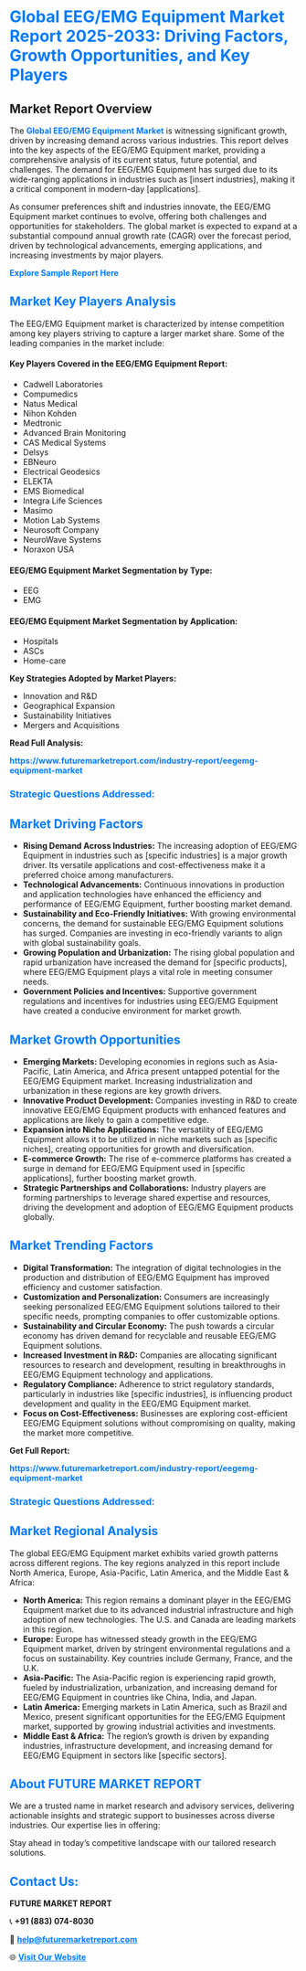 <h1 style="color: #007BFF;">Global EEG/EMG Equipment Market Report 2025-2033: Driving Factors, Growth Opportunities, and Key Players</h1>

<section id="overview">
<h2>Market Report Overview</h2>
<p>The <a href="https://www.futuremarketreport.com/industry-report/eegemg-equipment-market" style="color: #007BFF; text-decoration: none;"><strong>Global EEG/EMG Equipment Market</strong></a> is witnessing significant growth, driven by increasing demand across various industries. This report delves into the key aspects of the EEG/EMG Equipment market, providing a comprehensive analysis of its current status, future potential, and challenges. The demand for EEG/EMG Equipment has surged due to its wide-ranging applications in industries such as [insert industries], making it a critical component in modern-day [applications].</p>
<p>As consumer preferences shift and industries innovate, the EEG/EMG Equipment market continues to evolve, offering both challenges and opportunities for stakeholders. The global market is expected to expand at a substantial compound annual growth rate (CAGR) over the forecast period, driven by technological advancements, emerging applications, and increasing investments by major players.</p>
</section>

<section id="overview">
<p><a href="https://www.futuremarketreport.com/request-sample/reportId=56886" style="color: #007BFF; text-decoration: none;"><strong>Explore Sample Report Here</strong></a></p>
</section>

<section id="key-players">
<h2 style="color: #007BFF;">Market Key Players Analysis</h2>
<p>The EEG/EMG Equipment market is characterized by intense competition among key players striving to capture a larger market share. Some of the leading companies in the market include:</p>
<h4>Key Players Covered in the EEG/EMG Equipment Report:</h4>
<ul><li>Cadwell Laboratories</li><li>Compumedics</li><li>Natus Medical</li><li>Nihon Kohden</li><li>Medtronic</li><li>Advanced Brain Monitoring</li><li>CAS Medical Systems</li><li>Delsys</li><li>EBNeuro</li><li>Electrical Geodesics</li><li>ELEKTA</li><li>EMS Biomedical</li><li>Integra Life Sciences</li><li>Masimo</li><li>Motion Lab Systems</li><li>Neurosoft Company</li><li>NeuroWave Systems</li><li>Noraxon USA</li></ul>
<h4>EEG/EMG Equipment Market Segmentation by Type:</h4>
<ul><li>EEG</li><li>EMG</li></ul>

<h4>EEG/EMG Equipment Market Segmentation by Application:</h4>
<ul><li>Hospitals</li><li>ASCs</li><li>Home-care</li></ul>
<p><strong>Key Strategies Adopted by Market Players:</strong></p>
<ul>
<li>Innovation and R&D</li>
<li>Geographical Expansion</li>
<li>Sustainability Initiatives</li>
<li>Mergers and Acquisitions</li>
</ul>
</section>

<section>
<p><strong>Read Full Analysis: </strong></p><a href="https://www.futuremarketreport.com/industry-report/eegemg-equipment-market" style="color: #007BFF; text-decoration: none;"><strong>https://www.futuremarketreport.com/industry-report/eegemg-equipment-market</strong></a>
<h3 style="color: #007BFF;">Strategic Questions Addressed:</h3>
</section>

<section id="driving-factors">
<h2 style="color: #007BFF;">Market Driving Factors</h2>
<ul>
<li><strong>Rising Demand Across Industries:</strong> The increasing adoption of EEG/EMG Equipment in industries such as [specific industries] is a major growth driver. Its versatile applications and cost-effectiveness make it a preferred choice among manufacturers.</li>
<li><strong>Technological Advancements:</strong> Continuous innovations in production and application technologies have enhanced the efficiency and performance of EEG/EMG Equipment, further boosting market demand.</li>
<li><strong>Sustainability and Eco-Friendly Initiatives:</strong> With growing environmental concerns, the demand for sustainable EEG/EMG Equipment solutions has surged. Companies are investing in eco-friendly variants to align with global sustainability goals.</li>
<li><strong>Growing Population and Urbanization:</strong> The rising global population and rapid urbanization have increased the demand for [specific products], where EEG/EMG Equipment plays a vital role in meeting consumer needs.</li>
<li><strong>Government Policies and Incentives:</strong> Supportive government regulations and incentives for industries using EEG/EMG Equipment have created a conducive environment for market growth.</li>
</ul>
</section>

<section id="growth-opportunities">
<h2 style="color: #007BFF;">Market Growth Opportunities</h2>
<ul>
<li><strong>Emerging Markets:</strong> Developing economies in regions such as Asia-Pacific, Latin America, and Africa present untapped potential for the EEG/EMG Equipment market. Increasing industrialization and urbanization in these regions are key growth drivers.</li>
<li><strong>Innovative Product Development:</strong> Companies investing in R&D to create innovative EEG/EMG Equipment products with enhanced features and applications are likely to gain a competitive edge.</li>
<li><strong>Expansion into Niche Applications:</strong> The versatility of EEG/EMG Equipment allows it to be utilized in niche markets such as [specific niches], creating opportunities for growth and diversification.</li>
<li><strong>E-commerce Growth:</strong> The rise of e-commerce platforms has created a surge in demand for EEG/EMG Equipment used in [specific applications], further boosting market growth.</li>
<li><strong>Strategic Partnerships and Collaborations:</strong> Industry players are forming partnerships to leverage shared expertise and resources, driving the development and adoption of EEG/EMG Equipment products globally.</li>
</ul>
</section>

<section id="trending-factors">
<h2 style="color: #007BFF;">Market Trending Factors</h2>
<ul>
<li><strong>Digital Transformation:</strong> The integration of digital technologies in the production and distribution of EEG/EMG Equipment has improved efficiency and customer satisfaction.</li>
<li><strong>Customization and Personalization:</strong> Consumers are increasingly seeking personalized EEG/EMG Equipment solutions tailored to their specific needs, prompting companies to offer customizable options.</li>
<li><strong>Sustainability and Circular Economy:</strong> The push towards a circular economy has driven demand for recyclable and reusable EEG/EMG Equipment solutions.</li>
<li><strong>Increased Investment in R&D:</strong> Companies are allocating significant resources to research and development, resulting in breakthroughs in EEG/EMG Equipment technology and applications.</li>
<li><strong>Regulatory Compliance:</strong> Adherence to strict regulatory standards, particularly in industries like [specific industries], is influencing product development and quality in the EEG/EMG Equipment market.</li>
<li><strong>Focus on Cost-Effectiveness:</strong> Businesses are exploring cost-efficient EEG/EMG Equipment solutions without compromising on quality, making the market more competitive.</li>
</ul>
</section>

<section>
<p><strong>Get Full Report: </strong></p><a href="https://www.futuremarketreport.com/industry-report/eegemg-equipment-market" style="color: #007BFF; text-decoration: none;"><strong>https://www.futuremarketreport.com/industry-report/eegemg-equipment-market</strong></a>
<h3 style="color: #007BFF;">Strategic Questions Addressed:</h3>
</section>


<section id="regional-analysis">
<h2 style="color: #007BFF;">Market Regional Analysis</h2>
<p>The global EEG/EMG Equipment market exhibits varied growth patterns across different regions. The key regions analyzed in this report include North America, Europe, Asia-Pacific, Latin America, and the Middle East & Africa:</p>
<ul>
<li><strong>North America:</strong> This region remains a dominant player in the EEG/EMG Equipment market due to its advanced industrial infrastructure and high adoption of new technologies. The U.S. and Canada are leading markets in this region.</li>
<li><strong>Europe:</strong> Europe has witnessed steady growth in the EEG/EMG Equipment market, driven by stringent environmental regulations and a focus on sustainability. Key countries include Germany, France, and the U.K.</li>
<li><strong>Asia-Pacific:</strong> The Asia-Pacific region is experiencing rapid growth, fueled by industrialization, urbanization, and increasing demand for EEG/EMG Equipment in countries like China, India, and Japan.</li>
<li><strong>Latin America:</strong> Emerging markets in Latin America, such as Brazil and Mexico, present significant opportunities for the EEG/EMG Equipment market, supported by growing industrial activities and investments.</li>
<li><strong>Middle East & Africa:</strong> The region’s growth is driven by expanding industries, infrastructure development, and increasing demand for EEG/EMG Equipment in sectors like [specific sectors].</li>
</ul>
</section>

<footer>
<h2 style="color: #007BFF;">About FUTURE MARKET REPORT</h2>
<p>We are a trusted name in market research and advisory services, delivering actionable insights and strategic support to businesses across diverse industries. Our expertise lies in offering:</p>

<p>Stay ahead in today’s competitive landscape with our tailored research solutions.</p>

<h2 style="color: #007BFF;">Contact Us:</h2>
<p><strong>FUTURE MARKET REPORT</strong></p>
<p>📞 <strong>+91 (883) 074-8030</strong></p>
<p>📧 <strong><a href="mailto:help@futuremarketreport.com" style="color: #007BFF;">help@futuremarketreport.com</a></strong></p>
<p>🌐 <strong><a href="https://www.futuremarketreport.com/" style="color: #007BFF;">Visit Our Website</a></strong></p>
</footer>